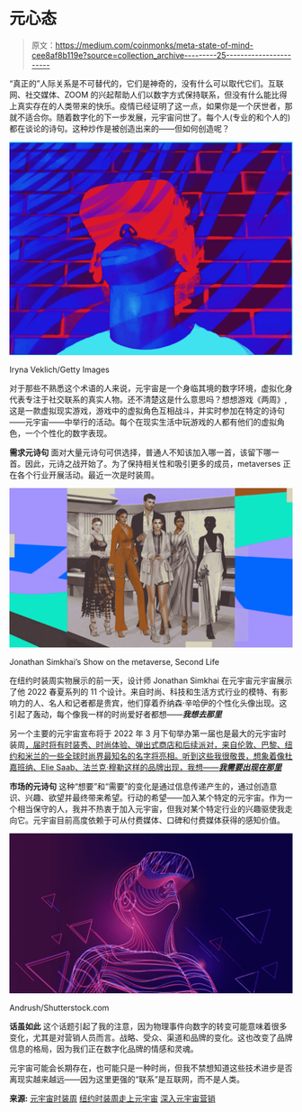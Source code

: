 # 元心态

> 原文：<https://medium.com/coinmonks/meta-state-of-mind-cee8af8b119e?source=collection_archive---------25----------------------->

“真正的”人际关系是不可替代的，它们是神奇的，没有什么可以取代它们。互联网、社交媒体、ZOOM 的兴起帮助人们以数字方式保持联系，但没有什么能比得上真实存在的人类带来的快乐。疫情已经证明了这一点，如果你是一个厌世者，那就不适合你。随着数字化的下一步发展，元宇宙问世了。每个人(专业的和个人的)都在谈论的诗句。这种炒作是被创造出来的——但如何创造呢？

![](img/afaa388d561e5ad474a549653abca700.png)

Iryna Veklich/Getty Images

对于那些不熟悉这个术语的人来说，元宇宙是一个身临其境的数字环境，虚拟化身代表专注于社交联系的真实人物。还不清楚这是什么意思吗？想想游戏《两周》,这是一款虚拟现实游戏，游戏中的虚拟角色互相战斗，并实时参加在特定的诗句——元宇宙——中举行的活动。每个在现实生活中玩游戏的人都有他们的虚拟角色，一个个性化的数字表现。

**需求元诗句** 面对大量元诗句可供选择，普通人不知该加入哪一首，该留下哪一首。因此，元诗之战开始了。为了保持相关性和吸引更多的成员，metaverses 正在各个行业开展活动。最近一次是时装周。

![](img/d6ed646464518f8e16e06466e33e66d4.png)

Jonathan Simkhai’s Show on the metaverse, Second Life

在纽约时装周实物展示的前一天，设计师 Jonathan Simkhai 在元宇宙元宇宙展示了他 2022 春夏系列的 11 个设计。来自时尚、科技和生活方式行业的模特、有影响力的人、名人和记者都是贵宾，他们穿着乔纳森·辛哈伊的个性化头像出现。这引起了轰动，每个像我一样的时尚爱好者都想——***我想去那里***

另一个主要的元宇宙宣布将于 2022 年 3 月下旬举办第一届也是最大的元宇宙时装周[，届时将有时装秀、时尚体验、弹出式商店和后续派对，来自伦敦、巴黎、纽约和米兰的一些全球时尚界最知名的名字将亮相。听到这些我很敬畏，想象着像杜嘉班纳、Elie Saab、法兰克·穆勒这样的品牌出现，我想——***我需要出现在那里***](https://hypebeast.com/2022/2/decentraland-first-metaverse-fashion-week-info?utm_source=affiliates&utm_medium=commissionjunction&utm_campaign=Skimlinks&utm_content=HBX+Homepage+tracking+link&cjevent=2dce6d00968711ec83d83af40a82b832&cjdata=MXxOfDB8WXww)

**市场的元诗句** 这种“想要”和“需要”的变化是通过信息传递产生的，通过创造意识、兴趣、欲望并最终带来希望。行动的希望——加入某个特定的元宇宙。作为一个相当保守的人，我并不热衷于加入元宇宙，但我对某个特定行业的兴趣驱使我走向它。元宇宙目前高度依赖于可从付费媒体、口碑和付费媒体获得的感知价值。

![](img/e0816e3932b97f09a094b97a8ff4e280.png)

Andrush/Shutterstock.com

**话虽如此** 这个话题引起了我的注意，因为物理事件向数字的转变可能意味着很多变化，尤其是对营销人员而言。战略、受众、渠道和品牌的变化。这也改变了品牌信息的格局，因为我们正在数字化品牌的情感和灵魂。

元宇宙可能会长期存在，也可能只是一种时尚，但我不禁想知道这些技术进步是否离现实越来越远——因为这里更强的“联系”是互联网，而不是人类。

**来源:** [元宇宙时装周](https://hypebeast.com/2022/2/decentraland-first-metaverse-fashion-week-info?utm_source=affiliates&utm_medium=commissionjunction&utm_campaign=Skimlinks&utm_content=HBX+Homepage+tracking+link&cjevent=2dce6d00968711ec83d83af40a82b832&cjdata=MXxOfDB8WXww)
[纽约时装周走上元宇宙](https://www.businessoffashion.com/articles/technology/new-york-fashion-week-took-on-the-metaverse-with-mixed-results/)
[深入元宇宙营销](https://influencermarketinghub.com/metaverse-marketing/#toc-1)